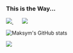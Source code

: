 ### This is the Way...

<a href="https://github.com/theendofline/github-readme-stats">
  <img src="https://github-readme-stats.vercel.app/api?username=theendofline&show_icons=true&theme=dracula" />
</a>
<!-- Adjust the number of &nbsp; entities to control the spacing -->
&nbsp;&nbsp;&nbsp;&nbsp;&nbsp;
<a href="https://github.com/theendofline/github-readme-stats">
  <img src="https://github-readme-stats.vercel.app/api/top-langs/?username=theendofline&layout=compact" />
</a>

<img alt="Maksym's GitHub stats"
src="https://github-readme-stats.vercel.app/api?username=MaksymRudnyi&show_icons=true&theme=transparent"/>

<a href="https://u8views.com/github/theendofline"><img src="https://u8views.com/api/v1/github/profiles/19670612/views/day-week-month-total-count.svg"></a>
